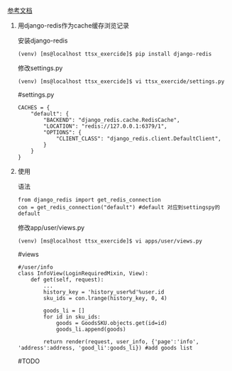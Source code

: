 [参考文档](https://django-redis-chs.readthedocs.io/zh_CN/latest/)

1. 用django-redis作为cache缓存浏览记录

   安装django-redis

   ```
   (venv) [ms@localhost ttsx_exercide]$ pip install django-redis
   ```

   修改settings.py

   ```
   (venv) [ms@localhost ttsx_exercide]$ vi ttsx_exercide/settings.py 
   ```

   #settings.py

   ```
   CACHES = {
       "default": {
           "BACKEND": "django_redis.cache.RedisCache",
           "LOCATION": "redis://127.0.0.1:6379/1",
           "OPTIONS": {
               "CLIENT_CLASS": "django_redis.client.DefaultClient",
           }
       }
   }
   ```

2. 使用

   语法

   ```
   from django_redis import get_redis_connection
   con = get_redis_connection("default") #default 对应到settingspy的default
   ```

   修改app/user/views.py

   ```
   (venv) [ms@localhost ttsx_exercide]$ vi apps/user/views.py 
   ```

   #views

   ```
   #/user/info
   class InfoView(LoginRequiredMixin, View):
       def get(self, request):
           ...
           history_key = 'history_user%d'%user.id
           sku_ids = con.lrange(history_key, 0, 4)
           
           goods_li = []
           for id in sku_ids:
               goods = GoodsSKU.objects.get(id=id)
               goods_li.append(goods)
   
           return render(request, user_info, {'page':'info', 'address':address, 'good_li':goods_li}) #add goods list
   ```

   #TODO


